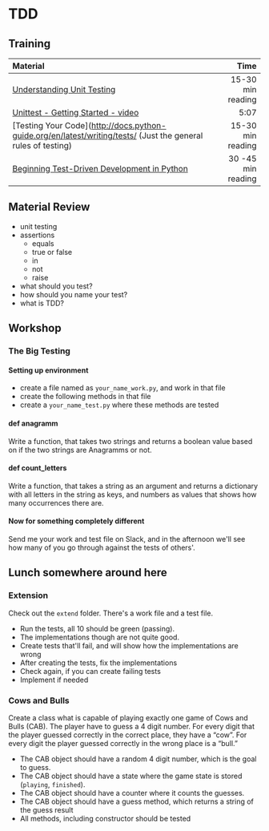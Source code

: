 # TDD

## Training
| Material | Time |
|:---------|-----:|
| [Understanding Unit Testing](https://jeffknupp.com/blog/2013/12/09/improve-your-python-understanding-unit-testing) | 15-30 min reading |
| [Unittest - Getting Started - video](https://www.youtube.com/watch?v=0Keq3E2bbeE) | 5:07 |
| [Testing Your Code](http://docs.python-guide.org/en/latest/writing/tests/ (Just the general rules of testing) | 15-30 min reading |
| [Beginning Test-Driven Development in Python](http://code.tutsplus.com/tutorials/beginning-test-driven-development-in-python--net-30137) | 30 -45 min reading |


## Material Review
- unit testing
- assertions
    - equals
    - true or false
    - in
    - not
    - raise
- what should you test?
- how should you name your test?
- what is TDD?

## Workshop

### The Big Testing

#### Setting up environment
- create a file named as `your_name_work.py`, and work in that file
- create the following methods in that file
- create a `your_name_test.py` where these methods are tested

#### def anagramm
Write a function, that takes two strings and returns a boolean value based on if the two strings are Anagramms or not.

#### def count_letters
Write a function, that takes a string as an argument and returns a dictionary with all letters in the string as keys, and numbers as values that shows how many occurrences there are.

#### Now for something completely different
Send me your work and test file on Slack, and in the afternoon we'll see how many of you go through against the tests of others'.

## Lunch somewhere around here

### Extension
Check out the `extend` folder. There's a work file and a test file.
- Run the tests, all 10 should be green (passing).
- The implementations though are not quite good.
- Create tests that'll fail, and will show how the implementations are wrong
- After creating the tests, fix the implementations
- Check again, if you can create failing tests
- Implement if needed

### Cows and Bulls
Create a class what is capable of playing exactly one game of Cows and Bulls (CAB). The player have to guess a 4 digit number. For every digit that the player guessed correctly in the correct place, they have a “cow”. For every digit the player guessed correctly in the wrong place is a “bull.”
- The CAB object should have a random 4 digit number, which is the goal to guess.
- The CAB object should have a state where the game state is stored (`playing`, `finished`).
- The CAB object should have a counter where it counts the guesses.
- The CAB object should have a guess method, which returns a string of the guess result
- All methods, including constructor should be tested
